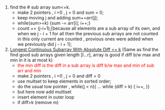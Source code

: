 1. find the # sub array sum<=k.
   - make 2 pointers , i =0 , j = 0 and sum = 0;
   - keep moving j and adding sum+=arr[j];
   - while(sum>=k) {sum -= arr[i]; i++;}
   - count += (j-i+1);[because all elements are a sub array of its own, and when we j - i + 1 for all then the previous sub arrays are not counted in this only current are counted , provious ones were added when we previously did j - i + 1];
2. [Longest Continuous Subarray With Absolute Diff <= k](https://leetcode.com/problems/longest-continuous-subarray-with-absolute-diff-less-than-or-equal-to-limit/description/) (Same as find the find good sub arrays given length [l...r], array is good if diff b/w max and min in it is at most k)
   - <span style="color:red"> the min diff is the diff in a sub array is diff b/w max and min of sub arr and min</span>
   - make 2 pointers , i =0 , j = 0 and diff = 0
   - use multset to keep elements in sorted order;
   - do the usual tow pointer , while(j < n){ ... while (diff > k) { i++, }}
   - but here now add multiset
   - insert element in outer loop
   - if diff>k (remove m)
